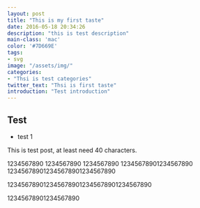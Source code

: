 ```yaml
---
layout: post
title: "This is my first taste"
date: 2016-05-18 20:34:26
description: "this is test description"
main-class: 'mac'
color: '#7D669E'
tags:
- svg
image: "/assets/img/"
categories:
- "Thsi is test categories"
twitter_text: "Thsi is first taste"
introduction: "Test introduction"
---
```


## Test

* test 1

This is test post, at least need 40 characters.

1234567890
1234567890
1234567890
12345678901234567890
123456789012345678901234567890


1234567890123456789012345678901234567890

12345678901234567890
